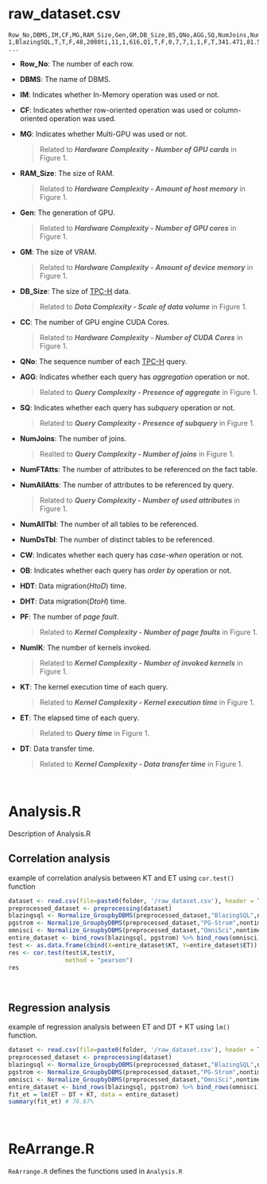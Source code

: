 # raw_dataset.csv

```
Row_No,DBMS,IM,CF,MG,RAM_Size,Gen,GM,DB_Size,BS,QNo,AGG,SQ,NumJoins,NumFTAtts,NumAllAtts,NumAllTbl,NumDsTbl,CW,OB,HDT,DHT,PF,NumIK,KT,ET,DT
1,BlazingSQL,T,T,F,48,2080ti,11,1,616,Q1,T,F,0,7,7,1,1,F,T,341.471,81.568,0,140,18516.95,37272,341.471
...
```

- **Row_No**: The number of each row.
- **DBMS**: The name of DBMS.
- **IM**: Indicates whether In-Memory operation was used or not.
- **CF**: Indicates whether row-oriented operation was used or column-oriented operation was used.
- **MG**: Indicates whether Multi-GPU was used or not. 

    >Related to **_Hardware Complexity - Number of GPU cards_** in Figure 1.

- **RAM_Size**: The size of RAM. 

    >Related to **_Hardware Complexity - Amount of host memory_** in Figure 1.

- **Gen**: The generation of GPU. 

    >Related to **_Hardware Complexity - Number of GPU cores_** in Figure 1.

- **GM**: The size of VRAM. 

    >Related to **_Hardware Complexity - Amount of device memory_** in Figure 1.

- **DB_Size**: The size of [TPC-H](http://www.tpc.org/tpch/) data. 

    >Related to **_Data Complexity - Scale of data volume_** in Figure 1.

- **CC**: The number of GPU engine CUDA Cores. 

    >Related to **_Hardware Complexity - Number of CUDA Cores_** in Figure 1.
	
- **QNo**: The sequence number of each [TPC-H](http://www.tpc.org/tpch/) query.

- **AGG**: Indicates whether each query has _aggregation_ operation or not. 

    >Related to **_Query Complexity - Presence of aggregate_** in Figure 1.

- **SQ**: Indicates whether each query has _subquery_ operation or not. 

    >Related to **_Query Complexity - Presence of subquery_** in Figure 1.

- **NumJoins**: The number of joins.

    >Realted to **_Query Complexity - Number of joins_** in Figure 1.

- **NumFTAtts**: The number of attributes to be referenced on the fact table.

- **NumAllAtts**: The number of attributes to be referenced by query.

    >Related to **_Query Complexity - Number of used attributes_** in Figure 1.

- **NumAllTbl**: The number of all tables to be referenced.

- **NumDsTbl**: The number of distinct tables to be referenced.

- **CW**: Indicates whether each query has _case-when_ operation or not. 

- **OB**: Indicates whether each query has _order by_ operation or not. 

- **HDT**: Data migration(_HtoD_) time.

- **DHT**: Data migration(_DtoH_) time.

- **PF**: The number of _page fault_.

    >Related to **_Kernel Complexity - Number of page faults_** in Figure 1.

- **NumIK**: The number of kernels invoked.

    >Related to **_Kernel Complexity - Number of invoked kernels_** in Figure 1.

- **KT**: The kernel execution time of each query.

    >Related to **_Kernel Complexity - Kernel execution time_** in Figure 1.
    
- **ET**: The elapsed time of each query.

    >Related to **_Query time_** in Figure 1.

- **DT**: Data transfer time.

    >Related to **_Kernel Complexity - Data transfer time_** in Figure 1.
	
<br>

# Analysis.R

Description of Analysis.R

## Correlation analysis

example of correlation analysis between KT and ET using `cor.test()` function

```R
dataset <- read.csv(file=paste0(folder, '/raw_dataset.csv'), header = TRUE,stringsAsFactors = FALSE)
preprocessed_dataset <- preprocessing(dataset)
blazingsql <- Normalize_GroupbyDBMS(preprocessed_dataset,"BlazingSQL",nontime_feature,time_feature)
pgstrom <- Normalize_GroupbyDBMS(preprocessed_dataset,"PG-Strom",nontime_feature,time_feature)
omnisci <- Normalize_GroupbyDBMS(preprocessed_dataset,"OmniSci",nontime_feature,time_feature)
entire_dataset <- bind_rows(blazingsql, pgstrom) %>% bind_rows(omnisci)
test <- as.data.frame(cbind(X=entire_dataset$KT, Y=entire_dataset$ET))
res <- cor.test(test$X,test$Y, 
                method = "pearson")
res
```

<br>

## Regression analysis
example of regression analysis between ET and DT + KT using `lm()` function.

```R
dataset <- read.csv(file=paste0(folder, '/raw_dataset.csv'), header = TRUE,stringsAsFactors = FALSE)
preprocessed_dataset <- preprocessing(dataset)
blazingsql <- Normalize_GroupbyDBMS(preprocessed_dataset,"BlazingSQL",nontime_feature,time_feature)
pgstrom <- Normalize_GroupbyDBMS(preprocessed_dataset,"PG-Strom",nontime_feature,time_feature)
omnisci <- Normalize_GroupbyDBMS(preprocessed_dataset,"OmniSci",nontime_feature,time_feature)
entire_dataset <- bind_rows(blazingsql, pgstrom) %>% bind_rows(omnisci)
fit_et = lm(ET ~ DT + KT, data = entire_dataset) 
summary(fit_et) # 76.67%
```

<br>

# ReArrange.R

`ReArrange.R` defines the functions used in `Analysis.R`
